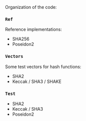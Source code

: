 
Organization of the code:

### `Ref`

Reference implementations:

- SHA256
- Poseidon2

### `Vectors`

Some test vectors for hash functions:

- SHA2
- Keccak / SHA3 / SHAKE

### `Test`

- SHA2
- Keccak / SHA3
- Poseidon2


